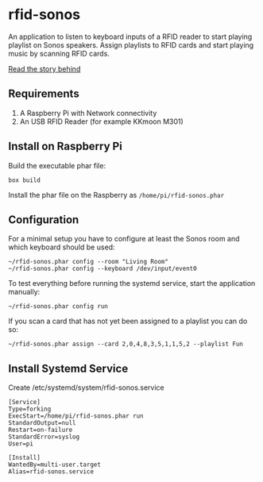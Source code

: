 # rfid-sonos

An application to listen to keyboard inputs of a RFID reader to start
playing playlist on Sonos speakers. Assign playlists to RFID cards and
start playing music by scanning RFID cards.

[Read the story behind](http://0xc2a0.com/001/avoiding-screen-devices.html)

## Requirements

1. A Raspberry Pi with Network connectivity
1. An USB RFID Reader (for example KKmoon M301) 

## Install on Raspberry Pi 

Build the executable phar file:
```
box build
```

Install the phar file on the Raspberry as `/home/pi/rfid-sonos.phar` 

## Configuration

For a minimal setup you have to configure at least the Sonos room and
which keyboard should be used:

```
~/rfid-sonos.phar config --room "Living Room"
~/rfid-sonos.phar config --keyboard /dev/input/event0
```

To test everything before running the systemd service, start the
application manually:

```
~/rfid-sonos.phar config run 
``` 

If you scan a card that has not yet been assigned to a playlist 
you can do so:

```
~/rfid-sonos.phar assign --card 2,0,4,8,3,5,1,1,5,2 --playlist Fun
```

## Install Systemd Service

Create /etc/systemd/system/rfid-sonos.service
```
[Service]
Type=forking
ExecStart=/home/pi/rfid-sonos.phar run
StandardOutput=null
Restart=on-failure
StandardError=syslog
User=pi

[Install]
WantedBy=multi-user.target
Alias=rfid-sonos.service
```

